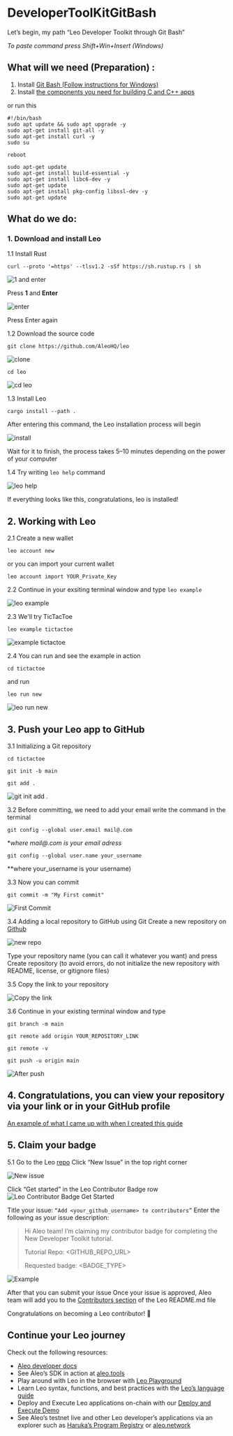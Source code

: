 # DeveloperToolKitGitBash
Let’s begin, my path “Leo Developer Toolkit through Git Bash”

*To paste command press Shift+Win+Insert (Windows)*

## What will we need (Preparation) :
1. Install [Git Bash (Follow instructions for Windows)](https://git-scm.com/downloads)
2. Install [the components you need for building C and C++ apps](https://visualstudio.microsoft.com/vs/features/cplusplus/)

or run this 

```
#!/bin/bash
sudo apt update && sudo apt upgrade -y
sudo apt-get install git-all -y
sudo apt-get install curl -y
sudo su
```

```
reboot
```

```
sudo apt-get update
sudo apt-get install build-essential -y
sudo apt-get install libc6-dev -y
sudo apt-get update
sudo apt-get install pkg-config libssl-dev -y
sudo apt-get update
```

## What do we do:

### 1. Download and install Leo
1.1 Install Rust
```
curl --proto '=https' --tlsv1.2 -sSf https://sh.rustup.rs | sh
```

![1 and enter](https://github.com/HausenUA/DeveloperToolKitGitBash/assets/107180551/b3e54dd5-90ae-46d9-82ab-b150d97c917d)

Press **1** and **Enter**

![enter](https://github.com/HausenUA/DeveloperToolKitGitBash/assets/107180551/902f9aa5-feaa-4386-9ebe-7bad354eafe6)

Press Enter again

1.2 Download the source code
```
git clone https://github.com/AleoHQ/leo
```
![clone](https://github.com/HausenUA/DeveloperToolKitGitBash/assets/107180551/91772ddf-0af6-46e0-91e4-410955df3908)
```
cd leo
```
![cd leo](https://github.com/HausenUA/DeveloperToolKitGitBash/assets/107180551/037e96fb-054e-4ba8-bace-b6310408fec7)

1.3 Install Leo

```
cargo install --path .
```

After entering this command, the Leo installation process will begin

![install](https://github.com/HausenUA/DeveloperToolKitGitBash/assets/107180551/026ac1d2-5a35-43ee-a83a-fe3a827817e1)

Wait for it to finish, the process takes 5–10 minutes depending on the power of your computer

1.4 Try writing `leo help` command

![leo help](https://github.com/HausenUA/DeveloperToolKitGitBash/assets/107180551/924b2fca-9f1e-4a98-96b4-ca53b84a6d49)

If everything looks like this, congratulations, leo is installed!

## 2. Working with Leo
2.1 Create a new wallet
```
leo account new
```

or you can import your current wallet
```
leo account import YOUR_Private_Key
```

2.2 Continue in your exsiting terminal window and type `leo example`

![leo example](https://github.com/HausenUA/DeveloperToolKitGitBash/assets/107180551/1f667f97-9165-4379-8910-6d55c08a4a0e)

2.3 We'll try TicTacToe
```
leo example tictactoe
```

![example tictactoe](https://github.com/HausenUA/DeveloperToolKitGitBash/assets/107180551/249c2d3b-2554-4a80-8c77-bd22d94bc8f0)

2.4 You can run and see the example in action
```
cd tictactoe
```

and run
```
leo run new
```
![leo run new](https://github.com/HausenUA/DeveloperToolKitGitBash/assets/107180551/d66ef945-a6a8-46dd-a90a-f7cf37bcc7f1)

## 3. Push your Leo app to GitHub
3.1 Initializing a Git repository
```
cd tictactoe
```
```
git init -b main
```
```
git add .
```
![git init add .](https://github.com/HausenUA/DeveloperToolKitGitBash/assets/107180551/9a573e5b-7b6c-46d5-9921-2701ff764428)

3.2 Before committing, we need to add your email
write the command in the terminal
```
git config --global user.email mail@.com
```
**where mail@.com is your email adress*
```
git config --global user.name your_username
```
**where your_username is your username)

3.3 Now you can commit
```
git commit -m "My First commit"
```
![First Commit](https://github.com/HausenUA/DeveloperToolKitGitBash/assets/107180551/1204d955-1867-4f13-8537-1764b7e48832)

3.4 Adding a local repository to GitHub using Git
Create a new repository on [Github](https://github.com/new)

![new repo](https://github.com/HausenUA/DeveloperToolKitGitBash/assets/107180551/d8726192-9ad6-4e84-8162-f7ceeb404c02)

Type your repository name (you can call it whatever you want) and press Create repository (to avoid errors, do not initialize the new repository with README, license, or gitignore files)

3.5 Copy the link to your repository

![Copy the link](https://github.com/HausenUA/DeveloperToolKitGitBash/assets/107180551/54bc71da-a581-437b-a2e3-ef1f8ecefb7b)

3.6 Continue in your existing terminal window and type
```
git branch -m main
```
```
git remote add origin YOUR_REPOSITORY_LINK
```
```
git remote -v
```
```
git push -u origin main
```

![After push](https://github.com/HausenUA/DeveloperToolKitGitBash/assets/107180551/fba93cb3-e414-4dce-98d0-1de1c8a837a2)

## 4. Congratulations, you can view your repository via your link or in your GitHub profile
[An example of what I came up with when I created this guide](https://github.com/HausenUA/tictactoe)

## 5. Claim your badge
5.1 Go to the Leo [repo](https://github.com/AleoHQ/leo/issues)
Click “New Issue” in the top right corner

![New issue](https://github.com/HausenUA/DeveloperToolKitGitBash/assets/107180551/3a62c4f7-713c-488f-a9b4-a599d7339d0f)

Click “Get started” in the Leo Contributor Badge row
![Leo Contributor Badge Get Started](https://github.com/HausenUA/DeveloperToolKitGitBash/assets/107180551/d12637a8-eaf4-44de-b3ad-dc7b7d2a40cb)


Title your issue: `“Add <your_github_username> to contributors”`
Enter the following as your issue description:

> Hi Aleo team! I’m claiming my contributor badge for completing the New Developer Toolkit tutorial.
>
> Tutorial Repo: <GITHUB_REPO_URL>
>
> Requested badge: <BADGE_TYPE>

![Example](https://github.com/HausenUA/DeveloperToolKitGitBash/assets/107180551/904153e6-fe85-41ed-938c-0071523188db)


After that you can submit your issue
Once your issue is approved, Aleo team will add you to the [Contributors section](https://github.com/AleoHQ/leo#%EF%B8%8F-contributors) of the Leo README.md file

Congratulations on becoming a Leo contributor! 🎉

## Continue your Leo journey
Check out the following resources:

- [Aleo developer docs](https://developer.aleo.org/getting_started/)
- See Aleo’s SDK in action at [aleo.tools](https://aleo.tools/)
- Play around with Leo in the browser with [Leo Playground](https://play.leo-lang.org/)
- Learn Leo syntax, functions, and best practices with the [Leo’s language guide](https://developer.aleo.org/leo/language)
- Deploy and Execute Leo applications on-chain with our [Deploy and Execute Demo](https://developer.aleo.org/testnet/getting_started/deploy_execute_demo)
- See Aleo’s testnet live and other Leo developer’s applications via an explorer such as [Haruka’s Program Registry](https://explorer.hamp.app/programs) or [aleo.network](https://www.aleo.network/)


